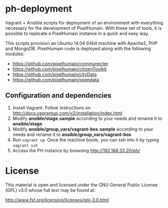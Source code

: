 # ph-deployment
Vagrant + Ansible scripts for deployment of an environment with everything necessary for the development of  PixelHumain. With these set of tools, it is possible to replicate a PixelHumain instance in a quick and easy way.

This scripts provision an Ubuntu 14.04 64bit machine with Apache2, PHP and MongoDB. PixelHumain code is deployed along with the following modules:
*  https://github.com/pixelhumain/communecter
*  https://github.com/pixelhumain/citizenToolkit
*  https://github.com/pixelhumain/cityData
*  https://github.com/pixelhumain/opendata

## Configuration and dependencies

1. Install Vagrant. Follow instructions on http://docs.vagrantup.com/v2/installation/index.html
2. Modify **ansible/stage.sample** according to your needs and rename it to **ansible/stage**
3. Modify **ansible/group_vars/vagrant-box.sample** according to your needs and rename it to **ansible/group_vars/vagrant-box**
4. Run ```vagrant up```. Once the machine boots, you can ssh into it by typing ```vagrant ssh```
5. Access the PH instance by browsing http://192.168.33.20/ph/

# License

This material is open and licensed under the GNU General Public License (GPL) v3.0 whose full text may be found at:

http://www.fsf.org/licensing/licenses/gpl-3.0.html
